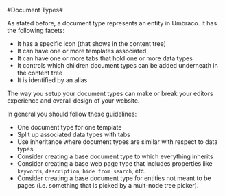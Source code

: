 #Document Types#

As stated before, a document type represents an entity in Umbraco.  It has the following facets:

* It has a specific icon (that shows in the content tree)
* It can have one or more templates associated
* It can have one or more tabs that hold one or more data types
* It controls which children document types can be added underneath in the content tree
* It is identified by an alias

The way you setup your document types can make or break your editors experience and overall design of your website.

In general you should follow these guidelines:

* One document type for one template
* Split up associated data types with tabs
* Use inheritance where document types are similar with respect to data types
* Consider creating a base document type to which everything inherits
* Consider creating a base web page type that includes properties like `keywords`, `description`, `hide from search`, etc.
* Consider creating a base document type for entities not meant to be pages (i.e. something that is picked by a mult-node tree picker).